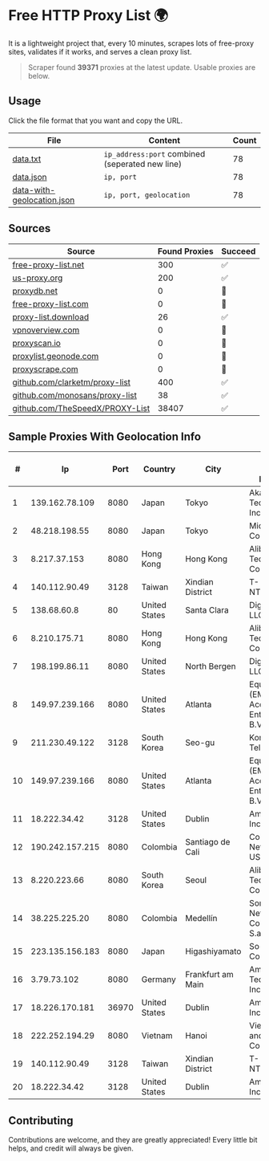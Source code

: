 
# Free HTTP Proxy List 🌍

It is a lightweight project that, every 10 minutes, scrapes lots of free-proxy sites, validates if it works, and serves a clean proxy list.


> Scraper found **39371** proxies at the latest update. Usable proxies are below.

## Usage

Click the file format that you want and copy the URL.


|File|Content|Count|
|----|-------|-----|
|[data.txt](https://raw.githubusercontent.com/themiralay/Proxy-List-World/master/data.txt)|`ip_address:port` combined (seperated new line)|78|
|[data.json](https://raw.githubusercontent.com/themiralay/Proxy-List-World/master/data.json)|`ip, port`|78|
|[data-with-geolocation.json](https://raw.githubusercontent.com/themiralay/Proxy-List-World/master/data-with-geolocation.json)|`ip, port, geolocation`|78|

## Sources

|Source|Found Proxies|Succeed|
|------|-------------|-------|
|[free-proxy-list.net](https://free-proxy-list.net)|300|✅|
|[us-proxy.org](https://www.us-proxy.org)|200|✅|
|[proxydb.net](http://proxydb.net)|0|🚫|
|[free-proxy-list.com](https://free-proxy-list.com/?page=&port=&type%5B%5D=http&type%5B%5D=https&up_time=0&search=Search)|0|🚫|
|[proxy-list.download](https://www.proxy-list.download/HTTP)|26|✅|
|[vpnoverview.com](https://vpnoverview.com/privacy/anonymous-browsing/free-proxy-servers)|0|🚫|
|[proxyscan.io](https://www.proxyscan.io)|0|🚫|
|[proxylist.geonode.com](https://proxylist.geonode.com/api/proxy-list?limit=300&page=1&sort_by=lastChecked&sort_type=desc&protocols=http,https)|0|🚫|
|[proxyscrape.com](https://api.proxyscrape.com/v2/?request=displayproxies&protocol=http&timeout=10000&country=all&ssl=all&anonymity=all)|0|🚫|
|[github.com/clarketm/proxy-list](https://raw.githubusercontent.com/clarketm/proxy-list/master/proxy-list-raw.txt)|400|✅|
|[github.com/monosans/proxy-list](https://raw.githubusercontent.com/monosans/proxy-list/main/proxies/http.txt)|38|✅|
|[github.com/TheSpeedX/PROXY-List](https://raw.githubusercontent.com/TheSpeedX/PROXY-List/master/http.txt)|38407|✅|


## Sample Proxies With Geolocation Info

|#|Ip|Port|Country|City|Internet Service Provider|
|-|--|----|-------|----|-------------------------|
|1|139.162.78.109|8080|Japan|Tokyo|Akamai Technologies, Inc.|
|2|48.218.198.55|8080|Japan|Tokyo|Microsoft Corporation|
|3|8.217.37.153|8080|Hong Kong|Hong Kong|Alibaba (US) Technology Co., Ltd.|
|4|140.112.90.49|3128|Taiwan|Xindian District|T-NTU.EDU.TW|
|5|138.68.60.8|80|United States|Santa Clara|DigitalOcean, LLC|
|6|8.210.175.71|8080|Hong Kong|Hong Kong|Alibaba (US) Technology Co., Ltd.|
|7|198.199.86.11|8080|United States|North Bergen|DigitalOcean, LLC|
|8|149.97.239.166|8080|United States|Atlanta|Equinix (EMEA) Acquisition Enterprises B.V.|
|9|211.230.49.122|3128|South Korea|Seo-gu|Korea Telecom|
|10|149.97.239.166|8080|United States|Atlanta|Equinix (EMEA) Acquisition Enterprises B.V.|
|11|18.222.34.42|3128|United States|Dublin|Amazon.com, Inc.|
|12|190.242.157.215|8080|Colombia|Santiago de Cali|Columbus Networks USA, Inc.|
|13|8.220.223.66|8080|South Korea|Seoul|Alibaba (US) Technology Co., Ltd.|
|14|38.225.225.20|8080|Colombia|Medellín|Somos Networks Colombia S.a.s. BIC|
|15|223.135.156.183|8080|Japan|Higashiyamato|So-net Corporation|
|16|3.79.73.102|8080|Germany|Frankfurt am Main|Amazon Technologies Inc.|
|17|18.226.170.181|36970|United States|Dublin|Amazon.com, Inc.|
|18|222.252.194.29|8080|Vietnam|Hanoi|VietNam Post and Telecom Corporation|
|19|140.112.90.49|3128|Taiwan|Xindian District|T-NTU.EDU.TW|
|20|18.222.34.42|3128|United States|Dublin|Amazon.com, Inc.|



## Contributing

Contributions are welcome, and they are greatly appreciated! Every
little bit helps, and credit will always be given.

